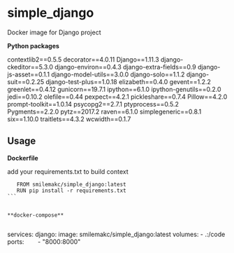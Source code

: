 # simple_django
Docker image for Django project

**Python packages**

contextlib2==0.5.5 
decorator==4.0.11 
Django==1.11.3 
django-ckeditor==5.3.0 
django-environ==0.4.3 
django-extra-fields==0.9 
django-js-asset==0.1.1 
django-model-utils==3.0.0 
django-solo==1.1.2 
django-suit==0.2.25 
django-test-plus==1.0.18 
elizabeth==0.4.0 
gevent==1.2.2 
greenlet==0.4.12 
gunicorn==19.7.1 
ipython==6.1.0 
ipython-genutils==0.2.0 
jedi==0.10.2 
olefile==0.44 
pexpect==4.2.1 
pickleshare==0.7.4 
Pillow==4.2.0 
prompt-toolkit==1.0.14 
psycopg2==2.7.1 
ptyprocess==0.5.2 
Pygments==2.2.0 
pytz==2017.2 
raven==6.1.0 
simplegeneric==0.8.1 
six==1.10.0 
traitlets==4.3.2 
wcwidth==0.1.7

## Usage

**Dockerfile**

add your requirements.txt to build context


```
   FROM smilemakc/simple_django:latest
   RUN pip install -r requirements.txt
```  


**docker-compose**


```
services:
    django:
      image: smilemakc/simple_django:latest
      volumes:
        - .:/code
      ports:
        - "8000:8000"
```

